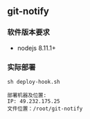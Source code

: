 
## git-notify

### 


### 软件版本要求
- nodejs  8.11.1+

### 实际部署

`sh deploy-hook.sh`

    部署机器及位置:
    IP: 49.232.175.25
    文件位置：/root/git-notify


